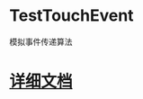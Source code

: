# TestTouchEvent
模拟事件传递算法
# [详细文档](https://github.com/chengxiaobo3/TestTouchEvent/blob/master/文档/事件传递.md)
